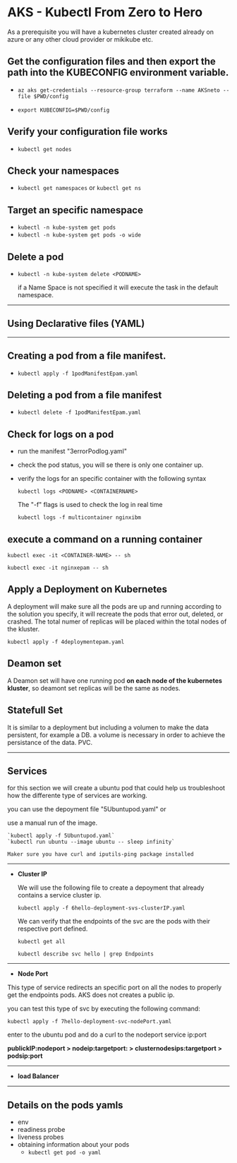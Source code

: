 
# AKS - Kubectl From Zero to Hero
As a prerequisite you will have a kubernetes cluster created already on azure or any other cloud provider or mikikube etc.


## Get the configuration files and then export the path into the KUBECONFIG environment variable.

- `az aks get-credentials --resource-group terraform --name AKSneto --file $PWD/config`

- `export KUBECONFIG=$PWD/config`

## Verify your configuration file works 

- `kubectl get nodes`

## Check your namespaces 

- `kubectl get namespaces` or `kubectl get ns`

## Target an specific namespace

- `kubectl -n kube-system get pods`
- `kubectl -n kube-system get pods -o wide`

## Delete a pod

- `kubectl -n kube-system delete <PODNAME>`

    if a Name Space is not specified it will execute the task in the default namespace.
---
## **Using Declarative files (YAML)**
---
## Creating a pod from a file manifest. 

- `kubectl apply -f 1podManifestEpam.yaml`

## Deleting a pod from a file manifest

- `kubectl delete -f 1podManifestEpam.yaml`

## Check for logs on a pod

- run the manifest "3errorPodlog.yaml"
- check the pod status, you will se there is only one container up. 
- verify the logs for an specific container with the following syntax

    `kubectl logs <PODNAME> <CONTAINERNAME>`

    The "-f" flags is used to check the log in real time

    `kubectl logs -f multicontainer nginxibm`

## execute a command on a running container
`kubectl exec -it <CONTAINER-NAME> -- sh`

`kubectl exec -it nginxepam -- sh`

## Apply a Deployment on Kubernetes

A deployment will make sure all the pods are up and running according to the solution you specify, it will recreate the pods that error out, deleted, or crashed. 
The total numer of replicas will be placed within the total nodes of the kluster. 

`kubectl apply -f 4deploymentepam.yaml`


## Deamon set

A Deamon set will have one running pod **on each node of the kubernetes kluster**, so deamont set replicas will be the same as nodes. 


## Statefull Set


It is similar to a deployment but including a volumen to make the data persistent, for example a DB. a volume is necessary in order to achieve the persistance of the data. PVC.

---
## **Services**

for this section we will create a ubuntu pod that could help us troubleshoot how the differente type of services are working. 

you can use the depoyment file "5Ubuntupod.yaml" or

use a manual run of the image.

    `kubectl apply -f 5Ubuntupod.yaml`
    `kubectl run ubuntu --image ubuntu -- sleep infinity`
    
    Maker sure you have curl and iputils-ping package installed


---

- **Cluster IP**
  
  We will use the following file to create a depoyment that already contains a service cluster ip. 


  `kubectl apply -f 6hello-deployment-svs-clusterIP.yaml`
  
  We can verify that the endpoints of the svc are the pods with their respective port defined. 

  `kubectl get all`

  `kubectl describe svc hello | grep Endpoints`
---
- **Node Port**

This type of service redirects an specific port on all the nodes to properly get the endpoints pods. AKS does not creates a public ip. 

you can test this type of svc by executing the following command:

`kubectl apply -f 7hello-deployment-svc-nodePort.yaml`

enter to the ubuntu pod and do a curl to the nodeport service ip:port

**publickIP:nodeport > nodeip:targetport: > clusternodesips:targetport > podsip:port**

---
- **load Balancer**
---
## Details on the pods yamls

- env 
- readiness probe
- liveness probes
- obtaining information about your pods
  - `kubectl get pod -o yaml`
   
<!--- this is a comment>
